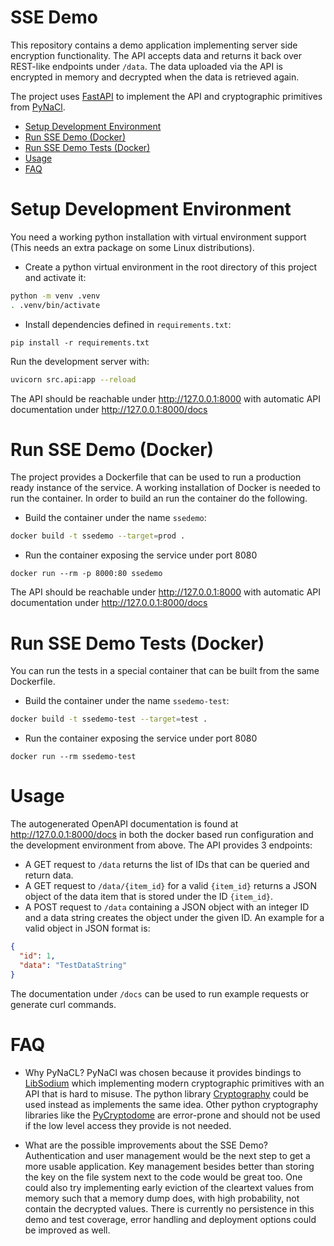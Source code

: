 # SSE Demo

This repository contains a demo application implementing server side encryption functionality.
The API accepts data and returns it back over REST-like endpoints under `/data`.
The data uploaded via the API is encrypted in memory and decrypted when the data is retrieved again.

The project uses [FastAPI](https://github.com/tiangolo/fastapi) to implement the API and cryptographic primitives from [PyNaCl](https://github.com/pyca/pynacl/).

- [Setup Development Environment](#setup-development-environment)
- [Run SSE Demo (Docker)](#run-sse-demo--docker-)
- [Run SSE Demo Tests (Docker)](#run-sse-demo-tests--docker-)
- [Usage](#usage)
- [FAQ](#faq)

# Setup Development Environment

You need a working python installation with virtual environment support (This needs an extra package on some Linux distributions).

* Create a python virtual environment in the root directory of this project and activate it:
```bash
python -m venv .venv
. .venv/bin/activate
```
* Install dependencies defined in `requirements.txt`:
```
pip install -r requirements.txt
```

Run the development server with:

```bash
uvicorn src.api:app --reload
```

The API should be reachable under <http://127.0.0.1:8000> with automatic API documentation under <http://127.0.0.1:8000/docs>

# Run SSE Demo (Docker)

The project provides a Dockerfile that can be used to run a production ready instance of the service.
A working installation of Docker is needed to run the container.
In order to build an run the container do the following.

* Build the container under the name `ssedemo`:
```bash
docker build -t ssedemo --target=prod .
```

* Run the container exposing the service under port 8080
```
docker run --rm -p 8000:80 ssedemo
```

The API should be reachable under <http://127.0.0.1:8000> with automatic API documentation under <http://127.0.0.1:8000/docs>

# Run SSE Demo Tests (Docker)

You can run the tests in a special container that can be built from the same Dockerfile.

* Build the container under the name `ssedemo-test`:
```bash
docker build -t ssedemo-test --target=test .
```

* Run the container exposing the service under port 8080
```
docker run --rm ssedemo-test
```

# Usage

The autogenerated OpenAPI documentation is found at <http://127.0.0.1:8000/docs> in both the docker based run configuration and the development environment from above.
The API provides 3 endpoints:

* A GET request to `/data` returns the list of IDs that can be queried and return data.
* A GET request to `/data/{item_id}` for a valid `{item_id}` returns a JSON object of the data item that is stored under the ID `{item_id}`.
* A POST request to `/data` containing a JSON object with an integer ID and a data string creates the object under the given ID. An example for a valid object in JSON format is:
```json
{
  "id": 1,
  "data": "TestDataString"
}
```
The documentation under `/docs` can be used to run example requests or generate curl commands.

# FAQ

* Why PyNaCL?
PyNaCl was chosen because it provides bindings to [LibSodium](https://github.com/jedisct1/libsodium) which implementing modern cryptographic primitives with an API that is hard to misuse.
The python library [Cryptography](https://github.com/pyca/cryptography) could be used instead as implements the same idea.
Other python cryptography libraries like the [PyCryptodome](https://github.com/Legrandin/pycryptodome) are error-prone and should not be used if the low level access they provide is not needed.

* What are the possible improvements about the SSE Demo?
Authentication and user management would be the next step to get a more usable application.
Key management besides better than storing the key on the file system next to the code would be great too.
One could also try implementing early eviction of the cleartext values from memory such that a memory dump does, with high probability, not contain the decrypted values.
There is currently no persistence in this demo and test coverage, error handling and deployment options could be improved as well.